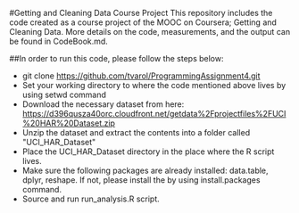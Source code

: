 #Getting and Cleaning Data Course Project
This repository includes the code created as a course project of the MOOC
on Coursera; Getting and Cleaning Data. More details on the code, measurements, and the output can be found in CodeBook.md.

##In order to run this code, please follow the steps below:
* git clone https://github.com/tvarol/ProgrammingAssignment4.git
* Set your working directory to where the code mentioned above lives by using setwd command
* Download the necessary dataset from here: https://d396qusza40orc.cloudfront.net/getdata%2Fprojectfiles%2FUCI%20HAR%20Dataset.zip
* Unzip the dataset and extract the contents into a folder called "UCI\_HAR\_Dataset"
* Place the UCI\_HAR\_Dataset directory in the place where the R script lives.
* Make sure the following packages are already installed: data.table, dplyr, reshape. If not, please install the by using install.packages command.
* Source and run run_analysis.R script.

